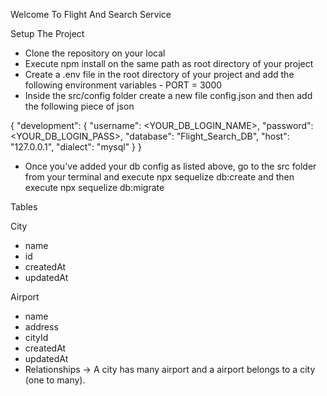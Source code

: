 Welcome To Flight And Search Service

Setup The Project

- Clone the repository on your local
- Execute npm install on the same path as root directory of your project
- Create a .env file in the root directory of your project and add the following environment variables
      - PORT = 3000
- Inside the src/config folder create a new file config.json and then add the following piece of json

{
  "development": {
    "username": <YOUR_DB_LOGIN_NAME>,
    "password": <YOUR_DB_LOGIN_PASS>,
    "database": "Flight_Search_DB",
    "host": "127.0.0.1",
    "dialect": "mysql"
  }
}

- Once you've added your db config as listed above, go to the src folder from your terminal and execute npx sequelize db:create and then execute npx sequelize 
  db:migrate

Tables 

City

 - name
 - id
 - createdAt
 - updatedAt

Airport

 - name
 - address
 - cityId
 - createdAt
 - updatedAt
 - Relationships -> A city has many airport and a airport belongs to a city (one to many).
